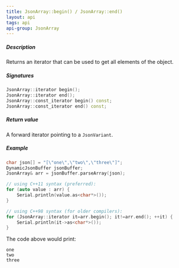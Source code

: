 ```yaml
---
title: JsonArray::begin() / JsonArray::end()
layout: api
tags: api
api-group: JsonArray
---
```


##### Description
Returns an iterator that can be used to get all elements of the object.

##### Signatures

```c++
JsonArray::iterator begin();
JsonArray::iterator end();
JsonArray::const_iterator begin() const;
JsonArray::const_iterator end() const;
```

##### Return value
A forward iterator pointing to a `JsonVariant`.

##### Example

```c++
char json[] = "[\"one\",\"two\",\"three\"]";
DynamicJsonBuffer jsonBuffer;
JsonArray& arr = jsonBuffer.parseArray(json);

// using C++11 syntax (preferred):
for (auto value : arr) {
    Serial.println(value.as<char*>());
}

// using C++98 syntax (for older compilers):
for (JsonArray::iterator it=arr.begin(); it!=arr.end(); ++it) {
    Serial.println(it->as<char*>());
}
```

The code above would print:

```text
one
two
three
```
